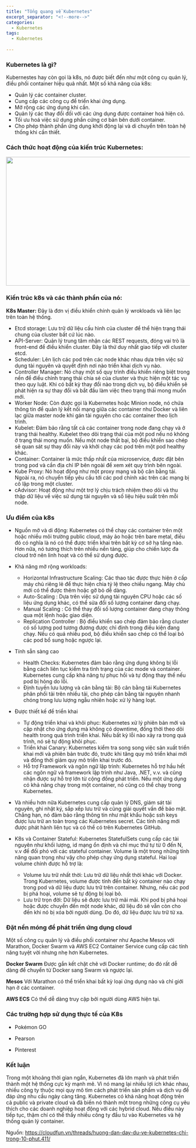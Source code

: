 ```yaml
---
title: "Tổng quang về Kubernetes"
excerpt_separator: "<!--more-->"
categories:
  - Kubernetes
tags:
  - Kubernetes
  
---
```


### Kubernetes là gì?

Kubernestes hay còn gọi là k8s, nó được biết đến như một công cụ quản lý, điều phối container hiệu quả nhất. Một số khả năng của k8s:

* Quản lý các container cluster.
* Cung cấp các công cụ để triển khai ứng dụng.
* Mở rộng các ứng dụng khi cần.
* Quản lý các thay đổi đối với các ứng dụng được container hoá hiện có.
* Tối ưu hoá việc sử dụng phần cứng cơ bản bên dưới container.
* Cho phép thành phần ứng dụng khởi động lại và di chuyển trên toàn hệ thống khi cần thiết.

### Cách thức hoạt động của kiến trúc Kubernetes:

<p><img style="display: block; margin-left: auto; margin-right: auto;" src="https://cloudfun.vn/attachments/kubernetes-architecture-png.1437/" alt="" width="640" height="352" /></p>

### Kiến trúc k8s và các thành phần của nó:

**K8s Master:** Đây là đơn vị điều khiển chính quản lý wrokloads và liên lạc trên toàn hệ thống.

* Etcd storage: Lưu trữ dữ liệu cấu hình của cluster để thể hiện trạng thái chung của cluster bất cứ lúc nào.
* API-Server: Quản lý trung tâm nhận các REST requests, đóng vai trò là front-end để điều khiển cluster. Đây là thứ duy nhất giao tiếp với cluster etcd.
* Scheduler: Lên lịch các pod trên các node khác nhau dựa trên việc sử dụng tài nguyên và quyết định nơi nào triển khai dịch vụ nào.
* Controller Manager: Nó chạy một số quy trình điều khiển riêng biệt trong nền để điều chỉnh trạng thái chia sẻ của cluster và thực hiện một tác vụ theo quy luật. Khi có bất kỳ thay đổi nào trong dịch vụ, bộ điều khiển sẽ phát hiện ra sự thay đổi và bắt đầu làm việc theo trạng thái mong muốn mới.
* Worker Node: Còn được gọi là Kubernetes hoặc Minion node, nó chứa thông tin để quản lý kết nối mạng giữa các container như Docker và liên lạc giữa master node khi gán tài nguyên cho các container theo lịch trình.
* Kubelet: Đảm bảo rằng tất cả các container trong node đang chạy và ở trạng thái healthy. Kubelet theo dõi trạng thái của một pod nếu nó không ở trạng thái mong muốn. Nếu một node thất bại, bộ điều khiển sao chép sẽ quan sát sự thay đổi này và khởi chạy các pod trên một pod healthy khác.
* Container: Container là mức thấp nhất của microservice, được đặt bên trong pod và cần địa chỉ IP bên ngoài để xem xét quy trình bên ngoài.
* Kube Proxy: Nó hoạt động như một proxy mạng và bộ cân bằng tải. Ngoài ra, nó chuyển tiếp yêu cầu tới các pod chính xác trên các mạng bị cô lập trong một cluster.
* cAdvisor: Hoạt động như một trợ lý chịu trách nhiệm theo dõi và thu thập dữ liệu về việc sử dụng tài nguyên và số liệu hiệu suất trên mỗi node.

### Ưu điểm của k8s

* Nguồn mở và di động: Kubernetes có thể chạy các container trên một hoặc nhiều môi trường public cloud, máy ảo hoặc trên bare metal, điều đó có nghĩa là nó có thể được triển khai trên bất kỳ cơ sở hạ tầng nào. Hơn nữa, nó tương thích trên nhiều nền tảng, giúp cho chiến lược đa cloud trở nên linh hoạt và có thể sử dụng được.

* Khả năng mở rộng workloads:
    * Horizontal Infrastructure Scaling: Các thao tác được thực hiện ở cấp máy chủ riêng lẻ để thực hiện chia tỷ lệ theo chiều ngang. Máy chủ mới có thể được thêm hoặc gỡ bỏ dễ dàng.
    * Auto-Scaling : Dựa trên việc sử dụng tài nguyên CPU hoặc các số liệu ứng dụng khác, có thể sửa đổi số lượng container đang chạy.
    * Manual Scaling : Có thể thay đổi số lượng container đang chạy thông qua một lệnh hoặc giao diện.
    * Replication Controller : Bộ điều khiển sao chép đảm bảo rằng cluster có số lượng pod tương đương được chỉ định trong điều kiện đang chạy. Nếu có quá nhiều pod, bộ điều khiển sao chép có thể loại bỏ các pod bổ sung hoặc ngược lại.
* Tính sẵn sàng cao
    * Health Checks: Kubernetes đảm bảo rằng ứng dụng không bị lỗi bằng cách liên tục kiểm tra tình trạng của các mode và container. Kubernetes cung cấp khả năng tự phục hồi và tự động thay thế nếu pod bị hỏng do lỗi.
    * Định tuyến lưu lượng và cân bằng tải: Bộ cân bằng tải Kubernetes phân phối tải trên nhiều tải, cho phép cân bằng tài nguyên nhanh chóng trong lưu lượng ngẫu nhiên hoặc xử lý hàng loạt.
* Được thiết kế để triển khai
    * Tự động triển khai và khôi phục: Kubernetes xử lý phiên bản mới và cập nhật cho ứng dụng mà không có downtime, đồng thời theo dõi health trong quá trình triển khai. Nếu bất kỳ lỗi nào xảy ra trong quá trình, nó sẽ tự động khôi phục.
    * Triển khai Canary: Kubernetes kiểm tra song song việc sản xuất triển khai mới và phiên bản trước đó, trước khi tăng quy mô triển khai mới và đồng thời giảm quy mô triển khai trước đó.
    * Hỗ trợ Framework và ngôn ngữ lập trình: Kubernetes hỗ trợ hầu hết các ngôn ngữ và framework lập trình như Java, .NET, v.v. và cũng nhận được sự hỗ trợ lớn từ cộng đồng phát triển. Nếu một ứng dụng có khả năng chạy trong một container, nó cũng có thể chạy trong Kubernetes.
* Và nhiều hơn nữa
Kubernetes cung cấp quản lý DNS, giám sát tài nguyên, ghi nhật ký, sắp xếp lưu trữ và cũng giải quyết vấn đề bảo mật. Chẳng hạn, nó đảm bảo rằng thông tin như mật khẩu hoặc ssh keys được lưu trữ an toàn trong các Kubernetes secret. Các tính năng mới được phát hành liên tục và có thể có trên Kubernetes GitHub.
* K8s và Container Stateful: Kubernetes StatefulSets cung cấp các tài nguyên như khối lượng, id mạng ổn định và chỉ mục thứ tự từ 0 đến N, v.v để đối phó với các stateful container. Volume là một trong những tính năng quan trọng như vậy cho phép chạy ứng dụng stateful. Hai loại volume chính được hỗ trợ là:
    * Volume lưu trữ nhất thời: Lưu trữ dữ liệu nhất thời khác với Docker. Trong Kubernetes, volume được tính đến bất kỳ container nào chạy trong pod và dữ liệu được lưu trữ trên container. Nhưng, nếu các pod bị phá hoại, volume sẽ tự động bị loại bỏ.
    * Lưu trữ trọn đời: Dữ liệu sẽ được lưu trữ mãi mãi. Khi pod bị phá hoại hoặc được chuyển đến một node khác, dữ liệu đó sẽ vẫn còn cho đến khi nó bị xóa bởi người dùng. Do đó, dữ liệu được lưu trữ từ xa.

### Đặt nền móng để phát triển ứng dụng cloud

Một số công cụ quản lý và điều phối container như Apache Mesos với Marathon, Docker Swarm và AWS EC2 Container Service cung cấp các tính năng tuyệt vời nhưng nhẹ hơn Kubernetes.

**Docker Swarm** Được gắn kết chặt chẽ với Docker runtime; do đó rất dễ dàng để chuyển từ Docker sang Swarm và ngược lại.

**Mesos** Với Marathon có thể triển khai bất kỳ loại ứng dụng nào và chỉ giới hạn ở các container. 

**AWS ECS** Có thể dễ dàng truy cập bởi người dùng AWS hiện tại.

### Các trường hợp sử dụng thực tế của K8s
  
  * Pokémon GO

  * Pearson

  * Pinterest

### Kết luận

Trong một khoảng thời gian ngắn, Kubernetes đã lớn mạnh và phát triển thành một hệ thống cực kỳ mạnh mẽ. Vì nó mang lại nhiều lợi ích khác nhau, nhiều công ty thuộc mọi quy mô tìm cách phát triển sản phẩm và dịch vụ để đáp ứng nhu cầu ngày càng tăng. Kubernetes có khả năng hoạt động trên cả public và private cloud và đã biến nó thành một trong những công cụ yêu thích cho các doanh nghiệp hoạt động với các hybrid cloud. Nếu điều này tiếp tục, thậm chí có thể thấy nhiều công ty đầu tư vào Kubernetes và hệ thống quản lý container.

Nguồn: https://cloudfun.vn/threads/huong-dan-day-du-ve-kubernetes-chi-trong-10-phut.411/


